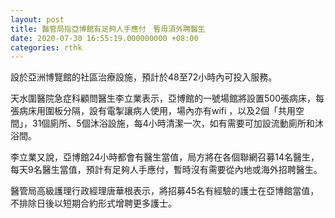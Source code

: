 ```yaml
---
layout: post
title: 醫管局指亞博館有足夠人手應付　暫毋須外聘醫生
date: 2020-07-30 16:55:19.000000000 +08:00
categories: rthk
---
```


設於亞洲博覽館的社區治療設施，預計於48至72小時內可投入服務。

天水圍醫院急症科顧問醫生李立業表示，亞博館的一號場館將設置500張病床，每張病床用圍板分隔，設有電掣讓病人使用，場內亦有wifi ，以及2個「共用空間」，31個廁所、5個沐浴設施，每4小時清潔一次，如有需要可加設流動廁所和沐浴間。

李立業又說，亞博館24小時都會有醫生當值，局方將在各個聯網召募14名醫生，每天9名醫生當值，預計有足夠人手應付，暫時沒有需要從內地或海外招聘醫生。

醫管局高級護理行政經理唐華根表示，將招募45名有經驗的護士在亞博館當值，不排除日後以短期合約形式增聘更多護士。
